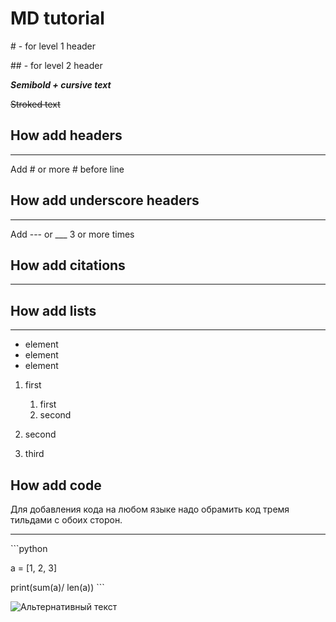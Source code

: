 # MD tutorial

\# - for level 1 header

\## - for level 2 header

***Semibold + cursive text***

~~Stroked text~~

## How add headers
-------
Add \# or more \# before line

## How add underscore headers
_____
Add --- or ___ 3 or more times


## How add citations
-----



## How add lists
___

* element 
* element
* element

1. first
    1. first
    2. second

2. second
3. third


## How add code

Для добавления кода на любом языке надо обрамить код тремя тильдами с обоих сторон.
___

\```python

a = [1, 2, 3]

print(sum(a)/ len(a))
\```

![Альтернативный текст](https://cdn.spacetelescope.org/archives/images/large/potw2243a.jpg)
